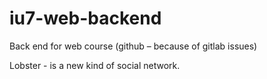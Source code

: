 # iu7-web-backend
Back end for web course (github – because of gitlab issues)

Lobster - is a new kind of social network.
